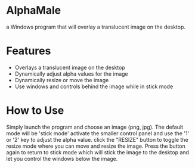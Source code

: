 # AlphaMale
a Windows program that will overlay a translucent image on the desktop.

# Features
* Overlays a translucent image on the desktop
* Dynamically adjust alpha values for the image
* Dynamically resize or move the image
* Use windows and controls behind the image while in stick mode

# How to Use

Simply launch the program and choose an image (png, jpg). The default mode will be 'stick mode' activate the smaller control panel and use the '1' or '2' key to adjust the alpha value. click the "RESIZE" button to toggle the resize mode where you can move and resize the image. Press the button again to return to stick mode which will stick the image to the desktop and let you control the windows below the image.
